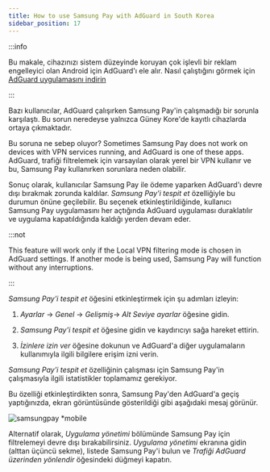 ```yaml
---
title: How to use Samsung Pay with AdGuard in South Korea
sidebar_position: 17
---
```


:::info

Bu makale, cihazınızı sistem düzeyinde koruyan çok işlevli bir reklam engelleyici olan Android için AdGuard'ı ele alır. Nasıl çalıştığını görmek için [AdGuard uygulamasını indirin](https://agrd.io/download-kb-adblock)

:::

Bazı kullanıcılar, AdGuard çalışırken Samsung Pay'in çalışmadığı bir sorunla karşılaştı. Bu sorun neredeyse yalnızca Güney Kore'de kayıtlı cihazlarda ortaya çıkmaktadır.

Bu soruna ne sebep oluyor? Sometimes Samsung Pay does not work on devices with VPN services running, and AdGuard is one of these apps. AdGuard, trafiği filtrelemek için varsayılan olarak yerel bir VPN kullanır ve bu, Samsung Pay kullanırken sorunlara neden olabilir.

Sonuç olarak, kullanıcılar Samsung Pay ile ödeme yaparken AdGuard'ı devre dışı bırakmak zorunda kaldılar. *Samsung Pay'i tespit et* özelliğiyle bu durumun önüne geçilebilir. Bu seçenek etkinleştirildiğinde, kullanıcı Samsung Pay uygulamasını her açtığında AdGuard uygulaması duraklatılır ve uygulama kapatıldığında kaldığı yerden devam eder.

:::not

This feature will work only if the Local VPN filtering mode is chosen in AdGuard settings. If another mode is being used, Samsung Pay will function without any interruptions.

:::

*Samsung Pay'i tespit et* öğesini etkinleştirmek için şu adımları izleyin:

1. *Ayarlar* → *Genel* → *Gelişmiş*→ *Alt Seviye ayarlar* öğesine gidin.

1. *Samsung Pay'i tespit et* öğesine gidin ve kaydırıcıyı sağa hareket ettirin.

1. *İzinlere izin ver* öğesine dokunun ve AdGuard'a diğer uygulamaların kullanımıyla ilgili bilgilere erişim izni verin.

*Samsung Pay'i tespit et* özelliğinin çalışması için Samsung Pay'in çalışmasıyla ilgili istatistikler toplamamız gerekiyor.

Bu özelliği etkinleştirdikten sonra, Samsung Pay'den AdGuard'a geçiş yaptığınızda, ekran görüntüsünde gösterildiği gibi aşağıdaki mesaj görünür.

![samsungpay *mobile](https://cdn.adtidy.org/content/kb/ad_blocker/android/solving_problems/samsungpay-with-adguard-in-south-korea/samsung_pay.png)

Alternatif olarak, *Uygulama yönetimi* bölümünde Samsung Pay için filtrelemeyi devre dışı bırakabilirsiniz. *Uygulama yönetimi* ekranına gidin (alttan üçüncü sekme), listede Samsung Pay'i bulun ve *Trafiği AdGuard üzerinden yönlendir* öğesindeki düğmeyi kapatın.
